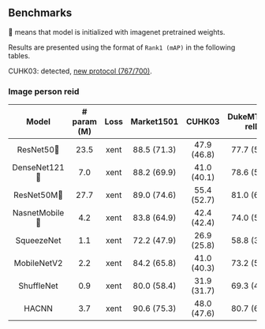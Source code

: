## Benchmarks
:dog: means that model is initialized with imagenet pretrained weights.

Results are presented using the format of `Rank1 (mAP)` in the following tables.

CUHK03: detected, [new protocol (767/700)](https://github.com/zhunzhong07/person-re-ranking#the-new-trainingtesting-protocol-for-cuhk03).

### Image person reid
| Model | # param (M) | Loss | Market1501 | CUHK03 | DukeMTMC-reID | MSMT17 |
| :---: | :---: | :---: | :---: | :---: | :---: | :---: |
| ResNet50:dog: | 23.5 | xent | 88.5 (71.3) | 47.9 (46.8) | 77.7 (58.8) | 63.4 (34.2) |
| DenseNet121:dog: | 7.0 | xent | 88.2 (69.9) | 41.0 (40.1) | 78.6 (58.5) | 66.0 (34.6) |
| ResNet50M:dog: | 27.7 | xent | 89.0 (74.6) | 55.4 (52.7) | 81.0 (64.1) | 64.6 (35.9) |
| NasnetMobile:dog: | 4.2 | xent | 83.8 (64.9) | 42.4 (42.4) | 74.0 (53.7) | 57.1 (30.2) |
| SqueezeNet | 1.1 | xent | 72.2 (47.9) | 26.9 (25.8) | 58.8 (37.8) | 30.6 (13.0) |
| MobileNetV2 | 2.2 | xent | 84.2 (65.8) | 41.0 (40.3) | 73.2 (52.5) | 44.9 (21.1) |
| ShuffleNet | 0.9 | xent | 80.0 (58.4) | 31.9 (31.7) | 69.3 (46.8) | 39.6 (17.8) |
| HACNN | 3.7 | xent | 90.6 (75.3) | 48.0 (47.6) | 80.7 (64.4) | 61.8 (34.6) |